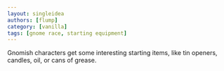 ```yaml
---
layout: singleidea
authors: [flump]
category: [vanilla]
tags: [gnome race, starting equipment]
---
```

Gnomish characters get some interesting starting items, like tin openers, candles, oil, or cans of grease.
